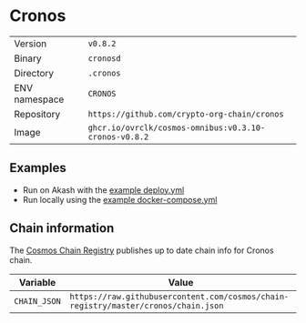 # Cronos

| | |
|---|---|
|Version|`v0.8.2`|
|Binary|`cronosd`|
|Directory|`.cronos`|
|ENV namespace|`CRONOS`|
|Repository|`https://github.com/crypto-org-chain/cronos`|
|Image|`ghcr.io/ovrclk/cosmos-omnibus:v0.3.10-cronos-v0.8.2`|

## Examples

- Run on Akash with the [example deploy.yml](./deploy.yml)
- Run locally using the [example docker-compose.yml](./docker-compose.yml)

## Chain information

The [Cosmos Chain Registry](https://github.com/cosmos/chain-registry) publishes up to date chain info for Cronos chain.

|Variable|Value|
|---|---|
|`CHAIN_JSON`|`https://raw.githubusercontent.com/cosmos/chain-registry/master/cronos/chain.json`|

